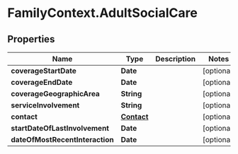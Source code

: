 # FamilyContext.AdultSocialCare

## Properties
Name | Type | Description | Notes
------------ | ------------- | ------------- | -------------
**coverageStartDate** | **Date** |  | [optional] 
**coverageEndDate** | **Date** |  | [optional] 
**coverageGeographicArea** | **String** |  | [optional] 
**serviceInvolvement** | **String** |  | [optional] 
**contact** | [**Contact**](Contact.md) |  | [optional] 
**startDateOfLastInvolvement** | **Date** |  | [optional] 
**dateOfMostRecentInteraction** | **Date** |  | [optional] 
